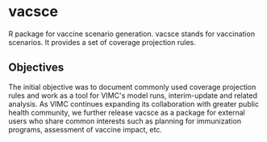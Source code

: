 # vacsce
R package for vaccine scenario generation. vacsce stands for vaccination scenarios. It provides a set of coverage projection rules.

## Objectives
The initial objective was to document commonly used coverage projection rules and work as a tool for VIMC's model runs, interim-update and related analysis. As VIMC continues expanding its collaboration with greater public health community, we further release vacsce as a package for external users who share common interests such as planning for immunization programs, assessment of vaccine impact, etc.

